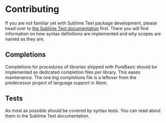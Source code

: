 # Contributing

If you are not familiar yet with Sublime Text package development, please head over to [the Sublime Text documentation](https://www.sublimetext.com/docs/index.html) first.
There you will find information on how syntax definitions are implemented and why scopes are named as they are.

## Completions

Completions for procedures of libraries shipped with PureBasic should be implemented as dedicated completion files per library.
This eases maintenance. The one big completions file is a leftover from the predecessor project of language support in Atom.

## Tests

As most as possible should be covered by syntax tests. You can read about them in the Sublime Text documentation.
